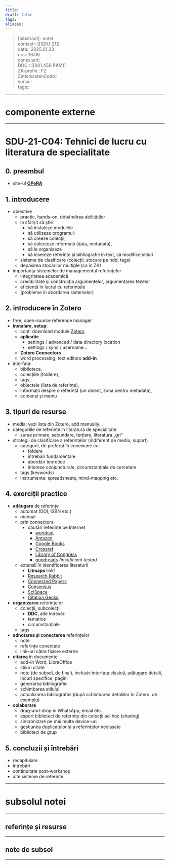 ```yaml
---
title: 
draft: false
tags: 
aliases: 
---
```

> [!abstract]- antet  
> context::  [[SDU-21]]  
> data:: 2025.01.23  
> ora:: 16:06  
> conexiuni::  
> DDC::  [[001.450 PKM]]  
> ZK-prefix::  FZ  
> ZettelkastenCode::  
> sursa::  
> tags::  


---
# componente externe


---

# SDU-21-C04: Tehnici de lucru cu literatura de specialitate

## 0. preambul
- site-ul **[OPeRA](https://opera-phd.org/)**
## 1. introducere
- obiective
	- practic, hands-on, dobândirea abilităților
	- la sfârșit să știe
		- să instaleze modulele
		- să utilizeze programul:
		- să creeze colecții,
		- să colecteze informații (data, metadata),
		- să le organizeze
		- să insereze referințe și bibliografie în text, să modifice stiluri
	- sisteme de clasificare (colecții, stocare pe hdd, tags)
	- depășirea stocărilor multiple (ca în ZK)
- importanța sistemelor de managementul referințelor
	- integritatea academică
	- credibilitate și construcția argumentelor, argumentarea tezelor
	- eficiență în lucrul cu referințele
	- (probleme în abordarea sistemelor)
## 2. introducere în Zotero
- free, open-source reference manager
- **instalare, setup**:
	- cont; download module [Zotero](https://www.zotero.org/)
	- **aplicație**
		- settings / advanced / data directory location
		- settings / sync / username...
	- **Zotero Connectors**
	- word processing, text editors **add-in**
- interfața:
	- biblioteca,
	- colecțiile (foldere),
	- tags,
	- obiectele (lista de referințe),
	- informații despre o referință (un obiect, zona pentru metadata),
	- comenzi și meniu
## 3. tipuri de resurse
- media: vezi lista din Zotero, add manually...
- categoriile de referințe în literatura de specialitate
	- surse primare, secundare, terțiare, literatura „gri”
- strategii de clasificare a referințelor (indiferent de mediu, suport)
	- categorii, de preferat în conexiune cu:
		- foldere
		- întrebări fundamentale
		- abordări teoretice
		- interese conjuncturale, circumstanțiale de cercetare
	- tags (keywords)
	- instrumente: spreadsheets, mind-mapping etc.
## 4. exerciții practice
- **adăugare** de referințe
	- automat (DOI, ISBN etc.)
	- manual
	- prin connectors
		- căutări referințe pe Internet
			- [worldcat](https://search.worldcat.org/)
			- [Amazon](https://www.amazon.com/)
			- [Google Books](https://books.google.com/)
			- [Crossref](https://www.crossref.org/)
			- [Library of Congress](https://www.loc.gov/)
			- [goodreads](https://www.goodreads.com/) *(insuficient testat)*
	- extensii în identificarea literaturii
		- **Litmaps** link!
		- [Research Rabbit](https://www.researchrabbitapp.com)
		- [Connected Papers](https://www.connectedpapers.com/)
		- [Consensus](https://consensus.app/)
		- [SciSpace](https://typeset.io/)
		- [Citation Gecko](https://citationgecko.azurewebsites.net/)
- **organizarea** referințelor
	- colecții, subcolecții
		- **DDC**, alte indexări
		- tematice
		- circumstanțiale
	- tags
- **adnotarea și conectarea** referințelor
	- note
	- referințe conectate
	- link-uri către fișiere externe
- **citarea** în documente
	- add-in Word, LibreOffice
	- stiluri citate
	- note (de subsol, de final), inclusiv interfața clasică, adăugare detalii, locuri specifice, pagini
	- generarea bibliografiei
	- schimbarea stilului
	- actualizarea bibliografiei (după schimbarea detaliilor în Zotero, de exemplu)
- **colaborare**
	- drag-and-drop în WhatsApp, email etc.
	- export biblioteci de referințe din colecții ad-hoc (sharing)
	- sincronizare pe mai multe device-uri
	- gestiunea duplicatelor și a referințelor neclasate
	- biblioteci de grup
## 5. concluzii și întrebări
- recapitulare
- întrebări
- continuitate post-workshop
- alte sisteme de referințe



---
# subsolul notei
---
## referințe și resurse


---
## note de subsol
---


